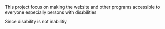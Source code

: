 This project focus on making the website and other programs accessible to everyone especially persons with disabilities

Since disability is not inabilitiy
